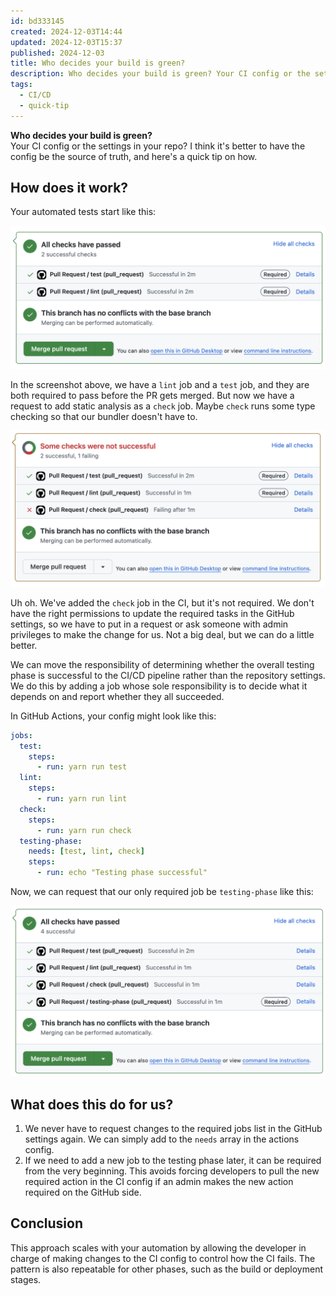 ```yaml
---
id: bd333145
created: 2024-12-03T14:44
updated: 2024-12-03T15:37
published: 2024-12-03
title: Who decides your build is green?
description: Who decides your build is green? Your CI config or the settings in your repo? I think it's better to have the config be the source of truth, and here's a quick tip on how.
tags:
  - CI/CD
  - quick-tip
---
```


**Who decides your build is green?**  
Your CI config or the settings in your repo? I think it's better to have the config be the source of truth, and here's a quick tip on how.

## How does it work?

Your automated tests start like this:

![Automated checks with 2 passing required checks.](../../assets/20241203145937.png)

In the screenshot above, we have a `lint` job and a `test` job, and they are both required to pass before the PR gets merged. But now we have a request to add static analysis as a `check` job. Maybe `check` runs some type checking so that our bundler doesn't have to.

![Automated checks with 2 passing required checks and 1 failing optional check.](../../assets/20241203145837.png)

Uh oh. We've added the `check` job in the CI, but it's not required. We don't have the right permissions to update the required tasks in the GitHub settings, so we have to put in a request or ask someone with admin privileges to make the change for us. Not a big deal, but we can do a little better.

We can move the responsibility of determining whether the overall testing phase is successful to the CI/CD pipeline rather than the repository settings. We do this by adding a job whose sole responsibility is to decide what it depends on and report whether they all succeeded.

In GitHub Actions, your config might look like this:

```yaml
jobs:
  test:
    steps:
      - run: yarn run test
  lint:
    steps:
      - run: yarn run lint
  check:
    steps:
      - run: yarn run check
  testing-phase:
    needs: [test, lint, check]
    steps:
      - run: echo "Testing phase successful"
```

Now, we can request that our only required job be `testing-phase` like this:

![Automated checks with 2 passing required checks and 1 failing optional check.](../../assets/20241203153312.png)

## What does this do for us?

1. We never have to request changes to the required jobs list in the GitHub settings again. We can simply add to the `needs` array in the actions config.
2. If we need to add a new job to the testing phase later, it can be required from the very beginning. This avoids forcing developers to pull the new required action in the CI config if an admin makes the new action required on the GitHub side.

## Conclusion

This approach scales with your automation by allowing the developer in charge of making changes to the CI config to control how the CI fails. The pattern is also repeatable for other phases, such as the build or deployment stages.
